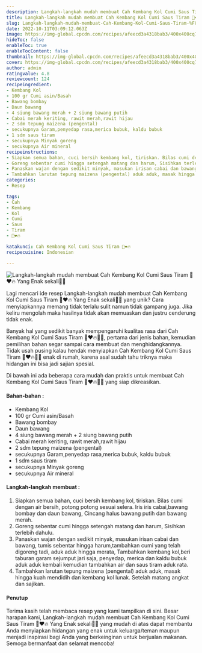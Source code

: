 ```yaml
---
description: Langkah-langkah mudah membuat Cah Kembang Kol Cumi Saus Tiram 🦑❤🔥 Yang Enak sekali"
title: Langkah-langkah mudah membuat Cah Kembang Kol Cumi Saus Tiram 🦑❤🔥 Yang Enak sekali
slug: Langkah-langkah-mudah-membuat-Cah-Kembang-Kol-Cumi-Saus-Tiram-%F0%9F%A6%91%E2%9D%A4%F0%9F%94%A5-Yang-Enak-sekali
date: 2022-10-11T03:09:12.063Z
image: https://img-global.cpcdn.com/recipes/afeecd3a4318bab3/400x400cq70/photo.jpg
hideToc: false
enableToc: true
enableTocContent: false
thumbnail: https://img-global.cpcdn.com/recipes/afeecd3a4318bab3/400x400cq70/photo.jpg
cover: https://img-global.cpcdn.com/recipes/afeecd3a4318bab3/400x400cq70/photo.jpg
author: admin
ratingvalue: 4.8
reviewcount: 124
recipeingredient:
- Kembang Kol
- 100 gr Cumi asin/Basah
- Bawang bombay
- Daun bawang
- 4 siung bawang merah + 2 siung bawang putih
- Cabai merah keriting, rawit merah,rawit hijau
- 2 sdm tepung maizena (pengental)
- secukupnya Garam,penyedap rasa,merica bubuk, kaldu bubuk
- 1 sdm saus tiram
- secukupnya Minyak goreng
- secukupnya Air mineral
recipeinstructions:
- Siapkan semua bahan, cuci bersih kembang kol, tiriskan. Bilas cumi dengan air bersih, potong potong sesuai selera. Iris iris cabai,bawang bombay dan daun bawang, Cincang halus bawang putih dan bawang merah.
- Goreng sebentar cumi hingga setengah matang dan harum, Sisihkan terlebih dahulu.
- Panaskan wajan dengan sedikit minyak, masukan irisan cabai dan bawang, tumis sebentar hingga harum,tambahkan cumi yang telah digoreng tadi, aduk aduk hingga merata, Tambahkan kembang kol,beri taburan garam sejumput jari saja, penyedap, merica dan kaldu bubuk aduk aduk kembali kemudian tambahkan air dan saus tiram aduk rata.
- Tambahkan larutan tepung maizena (pengental) aduk aduk, masak hingga kuah mendidih dan kembang kol lunak. Setelah matang angkat dan sajikan.
categories:
- Resep

tags:
- Cah
- Kembang
- Kol
- Cumi
- Saus
- Tiram
- 🦑❤🔥

katakunci: Cah Kembang Kol Cumi Saus Tiram 🦑❤🔥
recipecuisine: Indonesian

---
```


![Langkah-langkah mudah membuat Cah Kembang Kol Cumi Saus Tiram 🦑❤🔥 Yang Enak sekali👩‍🍳](https://img-global.cpcdn.com/recipes/afeecd3a4318bab3/400x400cq70/photo.jpg)

Lagi mencari ide resep Langkah-langkah mudah membuat Cah Kembang Kol Cumi Saus Tiram 🦑❤🔥 Yang Enak sekali👩‍🍳 yang unik? Cara menyiapkannya memang tidak terlalu sulit namun tidak gampang juga. Jika keliru mengolah maka hasilnya tidak akan memuaskan dan justru cenderung tidak enak.

Banyak hal yang sedikit banyak mempengaruhi kualitas rasa dari Cah Kembang Kol Cumi Saus Tiram 🦑❤🔥👩‍🍳, pertama dari jenis bahan, kemudian pemilihan bahan segar sampai cara membuat dan menghidangkannya. Tidak usah pusing kalau hendak menyiapkan Cah Kembang Kol Cumi Saus Tiram 🦑❤🔥👩‍🍳 enak di rumah, karena asal sudah tahu triknya maka hidangan ini bisa jadi sajian spesial.

Di bawah ini ada beberapa cara mudah dan praktis untuk membuat Cah Kembang Kol Cumi Saus Tiram 🦑❤🔥👩‍🍳 yang siap dikreasikan.

<!--inarticleads1-->

#### Bahan-bahan :

- Kembang Kol
- 100 gr Cumi asin/Basah
- Bawang bombay
- Daun bawang
- 4 siung bawang merah + 2 siung bawang putih
- Cabai merah keriting, rawit merah,rawit hijau
- 2 sdm tepung maizena (pengental)
- secukupnya Garam,penyedap rasa,merica bubuk, kaldu bubuk
- 1 sdm saus tiram
- secukupnya Minyak goreng
- secukupnya Air mineral

<!--inarticleads2-->

#### Langkah-langkah membuat :

1. Siapkan semua bahan, cuci bersih kembang kol, tiriskan. Bilas cumi dengan air bersih, potong potong sesuai selera. Iris iris cabai,bawang bombay dan daun bawang, Cincang halus bawang putih dan bawang merah.
1. Goreng sebentar cumi hingga setengah matang dan harum, Sisihkan terlebih dahulu.
1. Panaskan wajan dengan sedikit minyak, masukan irisan cabai dan bawang, tumis sebentar hingga harum,tambahkan cumi yang telah digoreng tadi, aduk aduk hingga merata, Tambahkan kembang kol,beri taburan garam sejumput jari saja, penyedap, merica dan kaldu bubuk aduk aduk kembali kemudian tambahkan air dan saus tiram aduk rata.
1. Tambahkan larutan tepung maizena (pengental) aduk aduk, masak hingga kuah mendidih dan kembang kol lunak. Setelah matang angkat dan sajikan.

#### Penutup

Terima kasih telah membaca resep yang kami tampilkan di sini. Besar harapan kami, Langkah-langkah mudah membuat Cah Kembang Kol Cumi Saus Tiram 🦑❤🔥 Yang Enak sekali👩‍🍳 yang mudah di atas dapat membantu Anda menyiapkan hidangan yang enak untuk keluarga/teman maupun menjadi inspirasi bagi Anda yang berkeinginan untuk berjualan makanan. Semoga bermanfaat dan selamat mencoba!